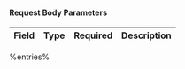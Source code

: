 #### Request Body Parameters

| Field | Type | Required | Description |
|-------|------|----------|-------------|
%entries%